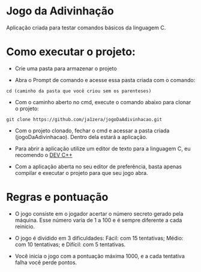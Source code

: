 # Jogo da Adivinhação

Aplicação criada para testar comandos básicos da linguagem C.


# Como executar o projeto:

- Crie uma pasta para armazenar o projeto

- Abra o Prompt de comando e acesse essa pasta criada com o comando:
```
cd (caminho da pasta que você criou sem os parenteses)
```

- Com o caminho aberto no cmd, execute o comando abaixo para clonar o projeto:

```
git clone https://github.com/ja1zera/jogoDaAdivinhacao.git
```

- Com o projeto clonado, fechar o cmd e acessar a pasta criada (jogoDaAdivinhacao). Dentro dela estará a aplicação.

- Para abrir a aplicação utilize um editor de texto para a linguagem C, eu recomendo o [DEV C++](<https://sourceforge.net/projects/orwelldevcpp/files/latest/download>)

- Com a aplicação aberta no seu editor de preferência, basta apenas compilar e executar o projeto para que seu jogo abra.


# Regras e pontuação

- O jogo consiste em o jogador acertar o número secreto gerado pela máquina. Esse número varia de 1 a 100 e é sempre diferente a cada reinicio.

- O jogo é dividido em 3 dificuldades: Fácil: com 15 tentativas; Médio: com 10 tentativas; e Difícil: com 5 tentativas.

- Você inicia o jogo com a pontuação máxima 1000, e a cada tentativa falha você perde pontos.
